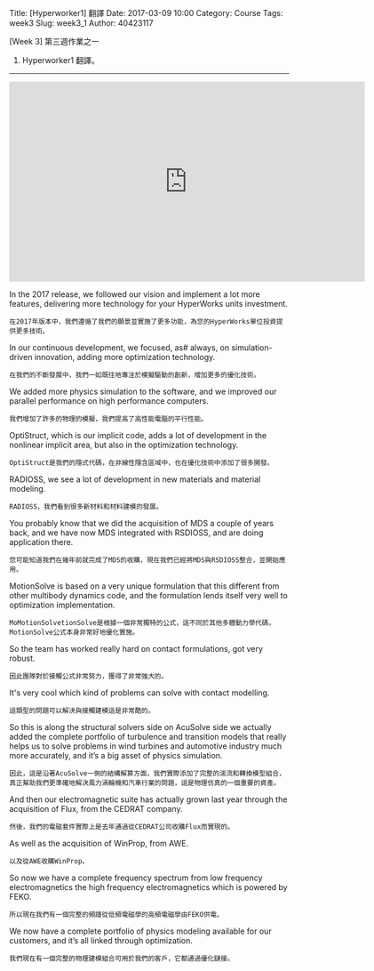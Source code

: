 Title: [Hyperworker1] 翻譯
Date: 2017-03-09 10:00
Category: Course
Tags: week3
Slug: week3_1
Author: 40423117


[Week 3] 第三週作業之一

1. Hyperworker1 翻譯。

<!-- PELICAN_END_SUMMARY -->

<hr/>

<iframe src="https://player.vimeo.com/video/207229473" width="640" height="360" frameborder="0" webkitallowfullscreen mozallowfullscreen allowfullscreen></iframe>

In the 2017 release, we followed our vision and implement a lot more features, delivering more technology for your HyperWorks units investment.

`在2017年版本中，我們遵循了我們的願景並實施了更多功能，為您的HyperWorks單位投資提供更多技術。`

In our continuous development, we focused, as# always, on simulation-driven innovation, adding more optimization technology.

`在我們的不斷發展中，我們一如既往地專注於模擬驅動的創新，增加更多的優化技術。`

We added more physics simulation to the software, and we improved our parallel performance on high performance computers.

`我們增加了許多的物理的模擬，我們提高了高性能電腦的平行性能。`

OptiStruct, which is our implicit code, adds a lot of development in the nonlinear implicit area, but also in the optimization technology.

`OptiStruct是我們的隱式代碼，在非線性隱含區域中，也在優化技術中添加了很多開發。`

RADIOSS, we see a lot of development in new materials and material modeling.

`RADIOSS，我們看到很多新材料和材料建模的發展。`

You probably know that we did the acquisition of MDS a couple of years back, and we have now MDS integrated with RSDIOSS, and are doing application there.

`您可能知道我們在幾年前就完成了MDS的收購，現在我們已經將MDS與RSDIOSS整合，並開始應用。`

MotionSolve is based on a very unique formulation that this different from other multibody dynamics code, and the formulation lends itself very well to optimization implementation.

`MoMotionSolvetionSolve是根據一個非常獨特的公式，這不同於其他多體動力學代碼，MotionSolve公式本身非常好地優化實施。`

So the team has worked really hard on contact formulations, got very robust.

`因此團隊對於接觸公式非常努力，獲得了非常強大的。`

It's very cool which kind of problems can solve with contact modelling.

`這類型的問題可以解決與接觸建模這是非常酷的。`

So this is along the structural solvers side on AcuSolve side we actually added the complete portfolio of turbulence and transition models that really helps us to solve problems in wind turbines and automotive industry much more accurately, and it’s a big asset of physics simulation.

`因此，這是沿著AcuSolve一側的結構解算方面，我們實際添加了完整的湍流和轉換模型組合，真正幫助我們更準確地解決風力渦輪機和汽車行業的問題，這是物理仿真的一個重要的資產。`

And then our electromagnetic suite has actually grown last year through the acquisition of Flux, from the CEDRAT company.

`然後，我們的電磁套件實際上是去年通過從CEDRAT公司收購Flux而實現的。`

As well as the acquisition of WinProp, from AWE.

`以及從AWE收購WinProp。`

So now we have a complete frequency spectrum from low frequency electromagnetics the high frequency electromagnetics which is powered by FEKO.

`所以現在我們有一個完整的頻譜從低頻電磁學的高頻電磁學由FEKO供電。`

We now have a complete portfolio of physics modeling available for our customers, and it’s all linked through optimization.

`我們現在有一個完整的物理建模組合可用於我們的客戶，它都通過優化鏈接。`